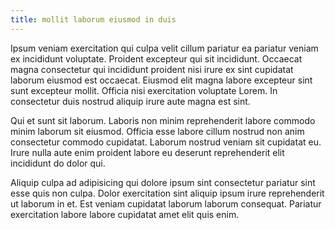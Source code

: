 ```yaml
---
title: mollit laborum eiusmod in duis
---
```


Ipsum veniam exercitation qui culpa velit cillum pariatur ea pariatur veniam ex incididunt voluptate. Proident excepteur qui sit incididunt. Occaecat magna consectetur qui incididunt proident nisi irure ex sint cupidatat laborum eiusmod est occaecat. Eiusmod elit magna labore excepteur sint sunt excepteur mollit. Officia nisi exercitation voluptate Lorem. In consectetur duis nostrud aliquip irure aute magna est sint.

Qui et sunt sit laborum. Laboris non minim reprehenderit labore commodo minim laborum sit eiusmod. Officia esse labore cillum nostrud non anim consectetur commodo cupidatat. Laborum nostrud veniam sit cupidatat eu. Irure nulla aute enim proident labore eu deserunt reprehenderit elit incididunt do dolor qui.

Aliquip culpa ad adipisicing qui dolore ipsum sint consectetur pariatur sint esse quis non culpa. Dolor exercitation sint aliquip ipsum irure reprehenderit ut laborum in et. Est veniam cupidatat laborum laborum consequat. Pariatur exercitation labore labore cupidatat amet elit quis enim.